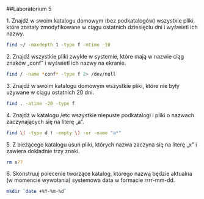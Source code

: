 ##Laboratorium 5

1\. Znajdź w swoim katalogu domowym (bez podkatalogów) wszystkie pliki, które zostały zmodyfikowane w ciągu ostatnich dziesięciu dni i wyświetl ich nazwy.
```bash
find ~/ -maxdepth 1 -type f -mtime -10
```

2\. Znajdź wszystkie pliki zwykłe w systemie, które mają w nazwie ciąg znaków „conf” i wyświetl ich nazwy na ekranie.
```bash
find / -name *conf* -type f 2> /dev/null
```

3\. Znajdź w swoim katalogu domowym wszystkie pliki, które nie były używane w ciągu ostatnich 20 dni.
```bash
find . -atime -20 -type f
```

4\. Znajdź w katalogu /etc wszystkie niepuste podkatalogi i pliki o nazwach zaczynających się na literę „a”.
```bash
find \( -type d ! -empty \) -or -name "a*"
```

5\. Z bieżącego katalogu usuń pliki, których nazwa zaczyna się na literę „x” i zawiera dokładnie trzy znaki.
```bash
rm x??
```

6\. Skonstruuj polecenie tworzące katalog, którego nazwą będzie aktualna (w momencie wywołania) systemowa data w formacie rrrr-mm-dd.
```bash
mkdir `date +%Y-%m-%d`
```
